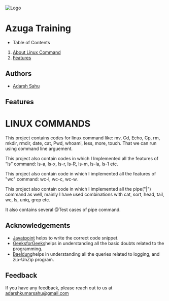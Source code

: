 
![Logo](https://static.javatpoint.com/core/images/java-logo1.png)


# Azuga Training
- Table of Contents

1. [About Linux Command](#my-first-title)
2. [Features](#my-second-title)


## Authors

- [Adarsh Sahu](https://github.com/Adarshs-12)


## Features

# LINUX COMMANDS

This project contains codes for linux command like: mv, Cd, Echo, Cp, rm, mkdir, rmdir, date, cat, Pwd, whoami, less, more, touch. That we can run using command line arguement.

This project also contain codes in which I Implemented all the features of “ls” command: 
ls-a, ls-x, ls-r, ls-R, ls-m, ls-la, ls-1 etc. 

This project also contain code in which I implemented all the features of "wc" command: wc-l, wc-c, wc-w. 

This project also contain code in which I implemented all the  pipe("|") command as well, mainly I have used combinations with cat, sort, head, tail, wc, ls, uniq, grep etc.

It also contains several @Test cases of pipe command.



## Acknowledgements

 - [Javatpoint](https://awesomeopensource.com/project/elangosundar/awesome-README-templates) helps to write the correct code snippet.
 - [GeeksforGeeks](https://github.com/matiassingers/awesome-readme)helps in understanding all the basic doubts related to the programming.
 - [Baeldung](https://bulldogjob.com/news/449-how-to-write-a-good-readme-for-your-github-project)helps in understanding all the queries related to logging, and zip-UnZip program.


## Feedback

If you have any feedback, please reach out to us at adarshkumarsahu@gmail.com

